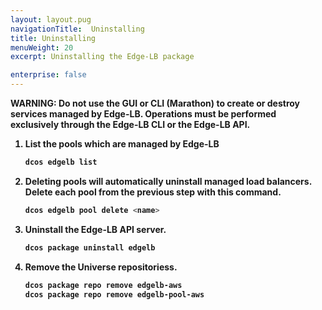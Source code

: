 ```yaml
---
layout: layout.pug
navigationTitle:  Uninstalling
title: Uninstalling
menuWeight: 20
excerpt: Uninstalling the Edge-LB package

enterprise: false
---
```



<p class="message--warning"><strong>WARNING: Do not use the GUI or CLI (Marathon) to create or destroy services managed by Edge-LB. Operations must be performed exclusively through the Edge-LB CLI or the Edge-LB API.</p>

1.  List the pools which are managed by Edge-LB

    ```bash
    dcos edgelb list
    ```

1. Deleting pools will automatically uninstall managed load balancers. Delete each pool from the previous step with this command.

    ```bash
    dcos edgelb pool delete <name>
    ```

1.  Uninstall the Edge-LB API server.

    ```bash
    dcos package uninstall edgelb
    ```

1.  Remove the Universe repositoriess.

    ```bash
    dcos package repo remove edgelb-aws
    dcos package repo remove edgelb-pool-aws
    ```
